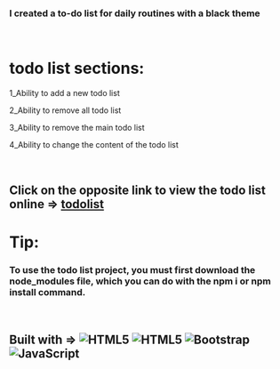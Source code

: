 <h3> I created a to-do list for daily routines with a black theme </h3>
<br>
<h1> todo list sections: </h1>
<p> 1_Ability to add a new todo list </p>
<p> 2_Ability to remove all todo list </p>
<p> 3_Ability to remove the main todo list </p>
<p> 4_Ability to change the content of the todo list </p>
<br>
<h2> Click on the opposite link to view the todo list online => <a href="http://todo-list.my-style.in/"> todolist </a> </h2>
<h1> Tip: </h1>
<h3> To use the todo list project, you must first download the node_modules file, which you can do with the npm i or npm install command. </h3>
<br>
<h2>Built with => <img alt="HTML5" src="https://img.shields.io/badge/html5-%23E34F26.svg?style=for-the-badge&logo=html5&logoColor=white" /> <img alt="HTML5" src="https://img.shields.io/badge/css3-%231572B6.svg?style=for-the-badge&logo=css3&logoColor=white" /> <img alt="Bootstrap" src="https://img.shields.io/badge/bootstrap-5a23c8.svg?style=for-the-badge&logo=bootstrap&logoColor=fff" /> <img alt="JavaScript" src="https://img.shields.io/badge/javascript-%23323330.svg?style=for-the-badge&logo=javascript&logoColor=%23F7DF1E" />
</h2>
